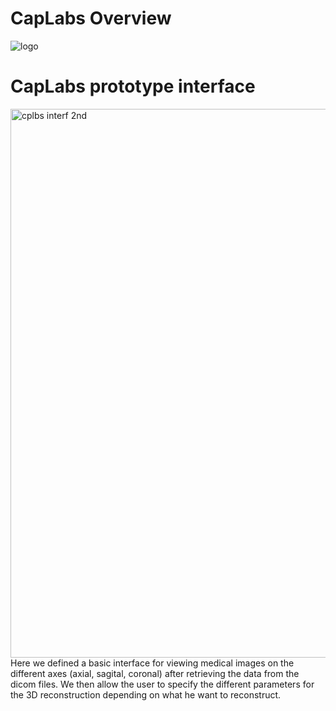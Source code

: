 # CapLabs Overview
![logo](https://github.com/CapLabs-ai/MVP/assets/138379514/6bc623dc-0bd1-4ded-b376-ce54e5426946)

# CapLabs prototype interface
<img width="878" alt="cplbs interf 2nd" src="https://github.com/CapLabs-ai/MVP/assets/92258644/1550a003-8317-4e21-a13b-5f043c22e4dc">
Here we defined a basic interface for viewing medical images on the different axes (axial, sagital, coronal) after retrieving the data from the dicom files. We then allow the user to specify the different parameters for the 3D reconstruction depending on what he want to reconstruct.
